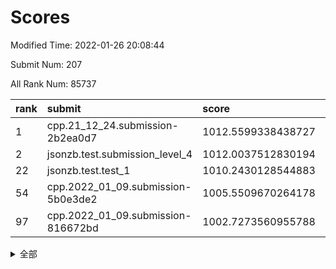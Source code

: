 # Scores

Modified Time: 2022-01-26 20:08:44

Submit Num: 207

All Rank Num: 85737

| rank |               submit               |       score        |       sigma        | pk_num |
| :--- | :--------------------------------- | :----------------- | :----------------- | :----- |
| 1    | cpp.21_12_24.submission-2b2ea0d7   | 1012.5599338438727 | 0.8046706504555896 | 1656   |
| 2    | jsonzb.test.submission_level_4     | 1012.0037512830194 | 0.8043203518900643 | 1656   |
| 22   | jsonzb.test.test_1                 | 1010.2430128544883 | 0.7693925979565864 | 1657   |
| 54   | cpp.2022_01_09.submission-5b0e3de2 | 1005.5509670264178 | 0.7116705704401098 | 1657   |
| 97   | cpp.2022_01_09.submission-816672bd | 1002.7273560955788 | 0.7280452201163242 | 1655   |


<details>
<summary>全部</summary>

| rank |                 submit                 |       score        |       sigma        | pk_num |
| :--- | :------------------------------------- | :----------------- | :----------------- | :----- |
| 1    | cpp.21_12_24.submission-2b2ea0d7       | 1012.5599338438727 | 0.8046706504555896 | 1656   |
| 2    | jsonzb.test.submission_level_4         | 1012.0037512830194 | 0.8043203518900643 | 1656   |
| 3    | gobigger.level_3.submission_level_3_32 | 1011.6282156371633 | 0.7785090481188228 | 1658   |
| 4    | gobigger.level_3.submission_level_3_0  | 1011.4909051478703 | 0.7608791698580284 | 1654   |
| 5    | gobigger.level_3.submission_level_3_40 | 1011.4780204626735 | 0.7942915798370795 | 1665   |
| 6    | gobigger.level_3.submission_level_3_24 | 1011.3832078347573 | 0.7863240185188318 | 1660   |
| 7    | gobigger.level_3.submission_level_3_7  | 1011.2384285949586 | 0.7879229836931014 | 1656   |
| 8    | gobigger.level_3.submission_level_3_10 | 1011.1791764525627 | 0.7579162278610286 | 1658   |
| 9    | gobigger.level_3.submission_level_3_22 | 1011.1693140555238 | 0.7620678554746269 | 1661   |
| 10   | gobigger.level_3.submission_level_3_43 | 1011.0959927525363 | 0.776235066209559  | 1657   |
| 11   | gobigger.level_3.submission_level_3_26 | 1011.0910009458637 | 0.7953743839690014 | 1650   |
| 12   | gobigger.level_3.submission_level_3_16 | 1011.0604993085935 | 0.7684435694398299 | 1652   |
| 13   | gobigger.level_3.submission_level_3_42 | 1010.6610790378834 | 0.7475295854997416 | 1658   |
| 14   | gobigger.level_3.submission_level_3_49 | 1010.5236121528304 | 0.7569406192959126 | 1657   |
| 15   | gobigger.level_3.submission_level_3_29 | 1010.5088765600321 | 0.7637374003438802 | 1660   |
| 16   | gobigger.level_3.submission_level_3_2  | 1010.3824181467128 | 0.780824164889073  | 1662   |
| 17   | gobigger.level_3.submission_level_3_23 | 1010.3320754852011 | 0.7622092432133662 | 1657   |
| 18   | gobigger.level_3.submission_level_3_14 | 1010.3251809397358 | 0.7329459702385597 | 1656   |
| 19   | gobigger.level_3.submission_level_3_46 | 1010.2705705363686 | 0.7599495103068569 | 1652   |
| 20   | gobigger.level_3.submission_level_3_19 | 1010.2648152600112 | 0.7618471554419575 | 1658   |
| 21   | gobigger.level_3.submission_level_3_18 | 1010.2552382195153 | 0.7760388981847541 | 1661   |
| 22   | jsonzb.test.test_1                     | 1010.2430128544883 | 0.7693925979565864 | 1657   |
| 23   | gobigger.level_3.submission_level_3_31 | 1010.2319321445908 | 0.7637080440044259 | 1656   |
| 24   | gobigger.level_3.submission_level_3_5  | 1010.1701691455852 | 0.7664037076818462 | 1654   |
| 25   | gobigger.level_3.submission_level_3_13 | 1010.069479210534  | 0.7449714444353405 | 1658   |
| 26   | gobigger.level_3.submission_level_3_3  | 1010.0296047895607 | 0.7597946911965717 | 1657   |
| 27   | gobigger.level_3.submission_level_3_48 | 1009.9526653890147 | 0.7617198699199121 | 1653   |
| 28   | gobigger.level_3.submission_level_3_39 | 1009.9301046030396 | 0.7656039953510627 | 1661   |
| 29   | gobigger.level_3.submission_level_3_41 | 1009.8289354628031 | 0.783218250739444  | 1663   |
| 30   | gobigger.level_3.submission_level_3_34 | 1009.815395928748  | 0.751475121343092  | 1658   |
| 31   | gobigger.level_3.submission_level_3_20 | 1009.7906445305288 | 0.746367725224416  | 1658   |
| 32   | gobigger.level_3.submission_level_3_15 | 1009.7432717334812 | 0.7518676065173455 | 1661   |
| 33   | gobigger.level_3.submission_level_3_1  | 1009.7237821376926 | 0.7494587421574238 | 1659   |
| 34   | gobigger.level_3.submission_level_3_36 | 1009.647812342976  | 0.7506060921224956 | 1656   |
| 35   | gobigger.level_3.submission_level_3_38 | 1009.6327034426133 | 0.7406139320069066 | 1662   |
| 36   | gobigger.level_3.submission_level_3_17 | 1009.5324396184933 | 0.7382941932346313 | 1657   |
| 37   | gobigger.level_3.submission_level_3_4  | 1009.5229871894921 | 0.7446244104677374 | 1657   |
| 38   | gobigger.level_3.submission_level_3_27 | 1009.5057510237311 | 0.7462869626350158 | 1655   |
| 39   | gobigger.level_3.submission_level_3_8  | 1009.4783993510198 | 0.7349306773603415 | 1655   |
| 40   | gobigger.level_3.submission_level_3_35 | 1009.4259149890324 | 0.7427319532170196 | 1658   |
| 41   | gobigger.level_3.submission_level_3_33 | 1009.4220236773349 | 0.7558171896005118 | 1659   |
| 42   | gobigger.level_3.submission_level_3_28 | 1009.3982258514382 | 0.755197079415682  | 1658   |
| 43   | gobigger.level_3.submission_level_3_9  | 1009.3888791460153 | 0.7495642927268584 | 1660   |
| 44   | gobigger.level_3.submission_level_3_6  | 1009.3165632334689 | 0.7541436189967277 | 1657   |
| 45   | gobigger.level_3.submission_level_3_44 | 1009.2603421524093 | 0.7672407468342562 | 1661   |
| 46   | gobigger.level_3.submission_level_3_25 | 1009.2115200149243 | 0.74074459551491   | 1661   |
| 47   | gobigger.level_3.submission_level_3_11 | 1009.1528700398934 | 0.7516715627810047 | 1655   |
| 48   | gobigger.level_3.submission_level_3_30 | 1009.0111886011871 | 0.7667253978644273 | 1655   |
| 49   | gobigger.level_3.submission_level_3_21 | 1009.0063200837392 | 0.752044259806398  | 1656   |
| 50   | gobigger.level_3.submission_level_3_45 | 1008.9725536184563 | 0.7373700230314932 | 1659   |
| 51   | gobigger.level_3.submission_level_3_12 | 1008.9118644795694 | 0.7427018644187279 | 1659   |
| 52   | gobigger.level_3.submission_level_3_47 | 1008.794796504964  | 0.7429095788597246 | 1661   |
| 53   | gobigger.level_3.submission_level_3_37 | 1008.0498578546013 | 0.7509496936648448 | 1655   |
| 54   | cpp.2022_01_09.submission-5b0e3de2     | 1005.5509670264178 | 0.7116705704401098 | 1657   |
| 55   | gobigger.level_1.submission_level_1_36 | 1005.4946064540163 | 0.722641790732323  | 1656   |
| 56   | gobigger.level_1.submission_level_1_40 | 1004.8143751795845 | 0.7211171894854022 | 1655   |
| 57   | gobigger.level_1.submission_level_1_27 | 1004.63076861098   | 0.7304685746920095 | 1653   |
| 58   | gobigger.level_1.submission_level_1_22 | 1004.5814662227792 | 0.7318747623127564 | 1658   |
| 59   | gobigger.level_1.submission_level_1_6  | 1004.3029457203502 | 0.7114225352048592 | 1657   |
| 60   | gobigger.level_1.submission_level_1_25 | 1004.2865424562295 | 0.7258346314272036 | 1659   |
| 61   | gobigger.level_1.submission_level_1_13 | 1004.2330195858603 | 0.7253281900403682 | 1658   |
| 62   | gobigger.level_1.submission_level_1_32 | 1004.2017675728181 | 0.7287385760066096 | 1655   |
| 63   | gobigger.level_1.submission_level_1_7  | 1004.0970269908381 | 0.7304750645251148 | 1656   |
| 64   | gobigger.level_1.submission_level_1_47 | 1004.0084114457244 | 0.7224354393753445 | 1656   |
| 65   | gobigger.level_1.submission_level_1_9  | 1003.9339801358129 | 0.7158657737042319 | 1660   |
| 66   | gobigger.level_1.submission_level_1_42 | 1003.9106642379338 | 0.7063486381043654 | 1657   |
| 67   | gobigger.level_1.submission_level_1_34 | 1003.7712480230148 | 0.7221824415739103 | 1654   |
| 68   | gobigger.level_1.submission_level_1_23 | 1003.7676613617211 | 0.7097816509226125 | 1660   |
| 69   | gobigger.level_1.submission_level_1_14 | 1003.6171483663777 | 0.7233568914628682 | 1656   |
| 70   | gobigger.level_1.submission_level_1_16 | 1003.5773637385748 | 0.7220694244090264 | 1656   |
| 71   | gobigger.level_1.submission_level_1_24 | 1003.5455320149279 | 0.7254455659508098 | 1657   |
| 72   | gobigger.level_1.submission_level_1_29 | 1003.5451690750115 | 0.710491690088608  | 1655   |
| 73   | gobigger.level_1.submission_level_1_26 | 1003.4668097588557 | 0.7175353508799455 | 1660   |
| 74   | gobigger.level_1.submission_level_1_0  | 1003.4609280762975 | 0.7288935439428065 | 1662   |
| 75   | gobigger.level_1.submission_level_1_3  | 1003.4028905968115 | 0.7124293728774429 | 1659   |
| 76   | gobigger.level_1.submission_level_1_31 | 1003.3189548070244 | 0.7214459061143073 | 1654   |
| 77   | gobigger.level_1.submission_level_1_19 | 1003.3072443998236 | 0.7157035268503192 | 1657   |
| 78   | gobigger.level_1.submission_level_1_45 | 1003.299188155199  | 0.7226157928720882 | 1648   |
| 79   | gobigger.level_1.submission_level_1_18 | 1003.2831496097447 | 0.7191005002226016 | 1655   |
| 80   | gobigger.level_1.submission_level_1_46 | 1003.247698473258  | 0.7211107924795745 | 1656   |
| 81   | gobigger.level_1.submission_level_1_39 | 1003.2294993098355 | 0.7049486536954415 | 1651   |
| 82   | gobigger.level_1.submission_level_1_41 | 1003.2213496799707 | 0.7260247396945311 | 1659   |
| 83   | gobigger.level_1.submission_level_1_17 | 1003.2002173798892 | 0.7173001751295576 | 1656   |
| 84   | gobigger.level_1.submission_level_1_5  | 1003.1960320330166 | 0.7151268861331721 | 1657   |
| 85   | gobigger.level_1.submission_level_1_20 | 1003.1747241096759 | 0.715365001732498  | 1651   |
| 86   | gobigger.level_1.submission_level_1_35 | 1003.1192252137747 | 0.7146961265993089 | 1651   |
| 87   | gobigger.level_1.submission_level_1_44 | 1003.0937720587431 | 0.7239006401481953 | 1654   |
| 88   | gobigger.level_1.submission_level_1_21 | 1003.0639180814318 | 0.7218105053427235 | 1655   |
| 89   | gobigger.level_1.submission_level_1_38 | 1003.0532906867184 | 0.7248163079617173 | 1653   |
| 90   | gobigger.level_1.submission_level_1_1  | 1003.0357812874739 | 0.7190843043413104 | 1654   |
| 91   | gobigger.level_1.submission_level_1_43 | 1002.9812930304115 | 0.6989492619165706 | 1658   |
| 92   | gobigger.level_1.submission_level_1_12 | 1002.9665469934297 | 0.7135587367879781 | 1660   |
| 93   | gobigger.level_1.submission_level_1_28 | 1002.9110652647241 | 0.7171633396646622 | 1659   |
| 94   | gobigger.level_1.submission_level_1_8  | 1002.8460069705208 | 0.7193443978661537 | 1655   |
| 95   | gobigger.level_1.submission_level_1_33 | 1002.7784827905978 | 0.7165954541436931 | 1656   |
| 96   | gobigger.level_1.submission_level_1_49 | 1002.7412897049562 | 0.7153664687618136 | 1654   |
| 97   | cpp.2022_01_09.submission-816672bd     | 1002.7273560955788 | 0.7280452201163242 | 1655   |
| 98   | gobigger.level_1.submission_level_1_4  | 1002.6219924019832 | 0.7170239759921744 | 1660   |
| 99   | gobigger.level_1.submission_level_1_48 | 1002.5467617434962 | 0.7149003646448358 | 1652   |
| 100  | gobigger.level_1.submission_level_1_10 | 1002.5147594156376 | 0.7156917237243944 | 1659   |
| 101  | gobigger.level_1.submission_level_1_30 | 1002.5085319058837 | 0.7106504940169273 | 1653   |
| 102  | gobigger.level_1.submission_level_1_11 | 1002.4250145607223 | 0.7171201991892934 | 1661   |
| 103  | gobigger.level_1.submission_level_1_37 | 1002.3858569995934 | 0.7115306214163073 | 1656   |
| 104  | gobigger.level_1.submission_level_1_2  | 1002.2160028507963 | 0.7186728176498112 | 1656   |
| 105  | gobigger.level_1.submission_level_1_15 | 1002.2030398311691 | 0.7142899834294048 | 1660   |
| 106  | gobigger.random.submission_random_36   | 997.7291228786369  | 0.7043285739919092 | 1658   |
| 107  | gobigger.random.submission_random_5    | 996.844843574886   | 0.7021818277084546 | 1650   |
| 108  | gobigger.random.submission_random_18   | 996.839586193885   | 0.7027464253156395 | 1655   |
| 109  | gobigger.random.submission_random_39   | 996.8021410192882  | 0.7013940890813254 | 1656   |
| 110  | gobigger.random.submission_random_10   | 996.6099822977719  | 0.6979289022625311 | 1663   |
| 111  | gobigger.random.submission_random_2    | 996.6098977736049  | 0.7041242274428372 | 1659   |
| 112  | gobigger.random.submission_random_7    | 996.5401956922495  | 0.717146013140922  | 1658   |
| 113  | gobigger.random.submission_random_3    | 996.4319790691733  | 0.7120508247886053 | 1654   |
| 114  | gobigger.random.submission_random_14   | 996.3764223510584  | 0.7097383070216893 | 1658   |
| 115  | gobigger.random.submission_random_21   | 996.3710053650836  | 0.7182211156322527 | 1654   |
| 116  | gobigger.random.submission_random_1    | 996.3271185467711  | 0.7122448218288906 | 1656   |
| 117  | gobigger.random.submission_random_30   | 996.29992530479    | 0.6982912570294929 | 1649   |
| 118  | gobigger.random.submission_random_28   | 996.2997907357494  | 0.7219393422014054 | 1654   |
| 119  | gobigger.random.submission_random_17   | 996.2132023012103  | 0.7018739521998507 | 1658   |
| 120  | gobigger.random.submission_random_35   | 996.1948084617056  | 0.7065133343407257 | 1654   |
| 121  | gobigger.random.submission_random_22   | 996.1328374134989  | 0.7039162360692037 | 1655   |
| 122  | gobigger.random.submission_random_38   | 996.1203539502702  | 0.7016268927325144 | 1658   |
| 123  | gobigger.random.submission_random_32   | 996.1121465655403  | 0.7111796921808875 | 1653   |
| 124  | gobigger.random.submission_random_24   | 996.0979423187885  | 0.7106388830347874 | 1658   |
| 125  | gobigger.random.submission_random_20   | 996.0977875005021  | 0.7151231492983752 | 1659   |
| 126  | gobigger.random.submission_random_48   | 996.0379083795474  | 0.7102411668770763 | 1654   |
| 127  | gobigger.random.submission_random_0    | 996.0024765322823  | 0.7127817288418653 | 1661   |
| 128  | gobigger.random.submission_random_33   | 995.9698752069663  | 0.7182015258403054 | 1658   |
| 129  | gobigger.random.submission_random_19   | 995.9422787556146  | 0.7287004571240616 | 1658   |
| 130  | gobigger.random.submission_random_46   | 995.9349484091493  | 0.7077790720502365 | 1653   |
| 131  | gobigger.random.submission_random_34   | 995.8564018449769  | 0.7032600230011018 | 1654   |
| 132  | gobigger.random.submission_random_11   | 995.8114789815985  | 0.7133078324298892 | 1659   |
| 133  | gobigger.random.submission_random_42   | 995.7177885085637  | 0.7257131976426574 | 1659   |
| 134  | gobigger.random.submission_random_23   | 995.714238241764   | 0.707247692139329  | 1655   |
| 135  | gobigger.random.submission_random_12   | 995.6758574637431  | 0.723676809064116  | 1664   |
| 136  | gobigger.random.submission_random_29   | 995.616832302931   | 0.7096067803779738 | 1663   |
| 137  | gobigger.random.submission_random_27   | 995.601470165787   | 0.7256844929656535 | 1655   |
| 138  | gobigger.random.submission_random_9    | 995.5914468843116  | 0.7165692278993714 | 1652   |
| 139  | gobigger.random.submission_random_15   | 995.5222962654561  | 0.7235318724621943 | 1660   |
| 140  | gobigger.random.submission_random_41   | 995.5037674740362  | 0.7176399969948678 | 1660   |
| 141  | gobigger.random.submission_random_16   | 995.4898761640351  | 0.7215382866872285 | 1660   |
| 142  | gobigger.random.submission_random_8    | 995.4465198412638  | 0.7057837022507808 | 1656   |
| 143  | gobigger.random.submission_random_45   | 995.4361799732679  | 0.7162715386372971 | 1658   |
| 144  | gobigger.random.submission_random_37   | 995.4146562620326  | 0.7137506799102157 | 1655   |
| 145  | gobigger.random.submission_random_13   | 995.4010128851625  | 0.7180423676658292 | 1658   |
| 146  | gobigger.random.submission_random_4    | 995.3997706504898  | 0.715702125454398  | 1661   |
| 147  | gobigger.random.submission_random_6    | 995.3425828538345  | 0.7395724657498775 | 1655   |
| 148  | gobigger.random.submission_random_25   | 995.275058704058   | 0.7160514032678985 | 1656   |
| 149  | gobigger.random.submission_random_49   | 995.2150688424382  | 0.7042186644639717 | 1661   |
| 150  | gobigger.random.submission_random_40   | 995.18690233825    | 0.7298395751562323 | 1656   |
| 151  | gobigger.random.submission_random_43   | 994.9783326552995  | 0.7081460195804496 | 1662   |
| 152  | gobigger.random.submission_random_26   | 994.967226912799   | 0.716275956493561  | 1651   |
| 153  | gobigger.random.submission_random_47   | 994.9551512541706  | 0.7235857650503414 | 1658   |
| 154  | gobigger.random.submission_random_44   | 994.5426475527465  | 0.710531404610685  | 1659   |
| 155  | gobigger.random.submission_random_31   | 994.5425542893548  | 0.7235799512511176 | 1656   |
| 156  | gobigger.level_2.submission_level_2_25 | 994.0691953097031  | 0.7238470704434562 | 1658   |
| 157  | gobigger.level_2.submission_level_2_39 | 993.9973928741043  | 0.7371593859734247 | 1657   |
| 158  | gobigger.level_2.submission_level_2_31 | 993.9036633346342  | 0.7169954246021202 | 1653   |
| 159  | gobigger.level_2.submission_level_2_7  | 993.3809618127375  | 0.7345868840985613 | 1657   |
| 160  | gobigger.level_2.submission_level_2_3  | 993.1940999777337  | 0.7275627088110945 | 1655   |
| 161  | gobigger.level_2.submission_level_2_15 | 993.1451569316114  | 0.7171613838731173 | 1659   |
| 162  | gobigger.level_2.submission_level_2_32 | 993.0685491571146  | 0.7429500256441919 | 1656   |
| 163  | gobigger.level_2.submission_level_2_46 | 993.0474156415265  | 0.7402308318354206 | 1654   |
| 164  | gobigger.level_2.submission_level_2_35 | 992.8425568866872  | 0.7565623744772395 | 1653   |
| 165  | gobigger.level_2.submission_level_2_17 | 992.7591898183239  | 0.7396192750477041 | 1662   |
| 166  | gobigger.level_2.submission_level_2_16 | 992.645440982185   | 0.735980867666458  | 1658   |
| 167  | gobigger.level_2.submission_level_2_40 | 992.6362987656236  | 0.7569734331893104 | 1653   |
| 168  | gobigger.level_2.submission_level_2_14 | 992.559269978024   | 0.7500377002932581 | 1662   |
| 169  | gobigger.level_2.submission_level_2_49 | 992.5327500139346  | 0.7481409402983539 | 1659   |
| 170  | gobigger.level_2.submission_level_2_11 | 992.4971770779996  | 0.7384265371337558 | 1658   |
| 171  | gobigger.level_2.submission_level_2_4  | 992.4817974133781  | 0.7377689032183644 | 1659   |
| 172  | gobigger.level_2.submission_level_2_22 | 992.4050671183929  | 0.7590957861599618 | 1658   |
| 173  | gobigger.level_2.submission_level_2_43 | 992.3806467585339  | 0.733296450453044  | 1653   |
| 174  | gobigger.level_2.submission_level_2_13 | 992.366482207967   | 0.7461857661760152 | 1649   |
| 175  | gobigger.level_2.submission_level_2_5  | 992.3484205582099  | 0.7451192427322091 | 1653   |
| 176  | gobigger.level_2.submission_level_2_24 | 992.2519660787494  | 0.7464531690850535 | 1658   |
| 177  | gobigger.level_2.submission_level_2_34 | 992.125046115062   | 0.7698799569703965 | 1655   |
| 178  | gobigger.level_2.submission_level_2_48 | 992.1050580731659  | 0.7351022920903335 | 1655   |
| 179  | gobigger.level_2.submission_level_2_10 | 991.9205524169237  | 0.7490467269149387 | 1654   |
| 180  | gobigger.level_2.submission_level_2_26 | 991.8509958640354  | 0.750603290171774  | 1662   |
| 181  | gobigger.level_2.submission_level_2_33 | 991.8056832965453  | 0.7477455772023386 | 1658   |
| 182  | gobigger.level_2.submission_level_2_29 | 991.7786477190991  | 0.7435334608728239 | 1658   |
| 183  | gobigger.level_2.submission_level_2_41 | 991.7484971632438  | 0.7540003218164956 | 1659   |
| 184  | gobigger.level_2.submission_level_2_19 | 991.6683207053425  | 0.7504410641380015 | 1658   |
| 185  | gobigger.level_2.submission_level_2_9  | 991.6388471341588  | 0.7398806214537128 | 1656   |
| 186  | gobigger.level_2.submission_level_2_38 | 991.5649692525609  | 0.7372940760886592 | 1655   |
| 187  | gobigger.level_2.submission_level_2_8  | 991.5283505396732  | 0.7555779933672319 | 1658   |
| 188  | gobigger.level_2.submission_level_2_0  | 991.2937697460376  | 0.7572754880946765 | 1659   |
| 189  | gobigger.level_2.submission_level_2_6  | 991.1871385154767  | 0.7694329313309297 | 1654   |
| 190  | gobigger.level_2.submission_level_2_42 | 991.183278909442   | 0.7577240919363599 | 1657   |
| 191  | gobigger.level_2.submission_level_2_1  | 991.1652765692854  | 0.751673771974739  | 1658   |
| 192  | gobigger.level_2.submission_level_2_37 | 991.1418634379023  | 0.752678702352604  | 1655   |
| 193  | gobigger.level_2.submission_level_2_45 | 991.0760859618459  | 0.7618444722806852 | 1656   |
| 194  | gobigger.level_2.submission_level_2_2  | 991.0540450642587  | 0.7482276508098136 | 1656   |
| 195  | gobigger.level_2.submission_level_2_28 | 990.9931720221764  | 0.7579659843722937 | 1657   |
| 196  | gobigger.level_2.submission_level_2_27 | 990.9669219837521  | 0.7590525767019171 | 1657   |
| 197  | gobigger.level_2.submission_level_2_18 | 990.9590893581424  | 0.7501608536364542 | 1656   |
| 198  | gobigger.level_2.submission_level_2_36 | 990.9053291456433  | 0.7800587816673777 | 1652   |
| 199  | gobigger.level_2.submission_level_2_23 | 990.853842383875   | 0.7702987885478637 | 1664   |
| 200  | gobigger.level_2.submission_level_2_30 | 990.7776807076079  | 0.7441348751794431 | 1657   |
| 201  | gobigger.level_2.submission_level_2_20 | 990.5444404427641  | 0.7565697193356702 | 1652   |
| 202  | gobigger.level_2.submission_level_2_44 | 990.3299763147863  | 0.7715763344120393 | 1655   |
| 203  | gobigger.level_2.submission_level_2_12 | 990.1769882071404  | 0.7577828809364039 | 1655   |
| 204  | gobigger.level_2.submission_level_2_21 | 990.1553614034112  | 0.7554617163203142 | 1653   |
| 205  | gobigger.level_2.submission_level_2_47 | 989.947382750936   | 0.7848094980225406 | 1657   |
| 206  | gobigger.none.submission_none_0        | 977.975955678576   | 1.3321980854887003 | 1655   |
| 207  | gobigger.none.submission_none_1        | 975.3768181483235  | 1.5609708610508075 | 1652   |

</details>